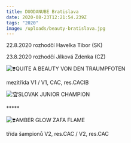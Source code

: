 ```yaml
---
title: DUODANUBE Bratislava
date: 2020-08-23T12:21:54.239Z
tags: "2020"
image: /uploads/beauty-bratislava.jpg
---
```

<!--StartFragment-->

22.8.2020 rozhodčí Havelka Tibor (SK)

23.8.2020 rozhodčí Jílková Zdenka (CZ)

![❣️](https://static.xx.fbcdn.net/images/emoji.php/v9/teb/1/16/2763.png)QUITE A BEAUTY VON DEN TRAUMPFOTEN

mezitřída V1 / V1, CAC, res.CACIB

![🏆](https://static.xx.fbcdn.net/images/emoji.php/v9/tbe/1/16/1f3c6.png)SLOVAK JUNIOR CHAMPION

\*\*\*\**

![❣️](https://static.xx.fbcdn.net/images/emoji.php/v9/teb/1/16/2763.png)AMBER GLOW ZAFA FLAME

třída šampionů V2, res.CAC / V2, res.CAC

<!--EndFragment-->